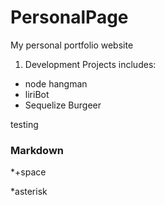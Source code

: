 # PersonalPage

My personal portfolio website
1. Development Projects includes:
  * node hangman
  * liriBot
  * Sequelize Burgeer

testing

### Markdown

*+space

*asterisk
